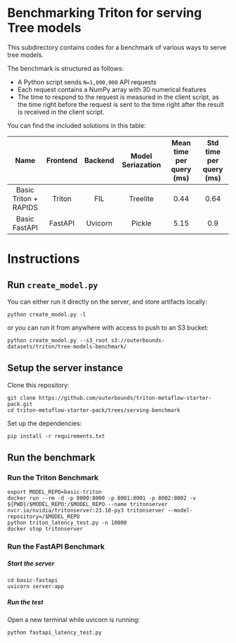 # Benchmarking Triton for serving Tree models

This subdirectory contains codes for a benchmark of various ways to serve tree models. 

The benchmark is structured as follows:
- A Python script sends `N=1,000,000` API requests
- Each request contains a NumPy array with 30 numerical features
- The time to respond to the request is measured in the client script, as the time right before the request is sent to the time right after the result is received in the client script.

You can find the included solutions in this table:

| Name | Frontend | Backend | Model Seriazation | Mean time per query (ms) | Std time per query (ms) | 
| :---: | :---: | :---: | :---: | :---: | :---: |
| Basic Triton + RAPIDS | Triton | FIL | Treelite | 0.44 | 0.64 |
| Basic FastAPI | FastAPI | Uvicorn | Pickle | 5.15 | 0.9 |

# Instructions

## Run `create_model.py`

You can either run it directly on the server, and store artifacts locally:
```
python create_model.py -l
```
or you can run it from anywhere with access to push to an S3 bucket:
```
python create_model.py --s3_root s3://outerbounds-datasets/triton/tree-models-benchmark/
```

## Setup the server instance
Clone this repository:
```
git clone https://github.com/outerbounds/triton-metaflow-starter-pack.git
cd triton-metaflow-starter-pack/trees/serving-benchmark
```

Set up the dependencies:
```
pip install -r requirements.txt
```

## Run the benchmark

### Run the Triton Benchmark
```
export MODEL_REPO=basic-triton
docker run --rm -d -p 8000:8000 -p 8001:8001 -p 8002:8002 -v ${PWD}/$MODEL_REPO:/$MODEL_REPO --name tritonserver nvcr.io/nvidia/tritonserver:23.10-py3 tritonserver --model-repository=/$MODEL_REPO
python triton_latency_test.py -n 10000
docker stop tritonserver
```

### Run the FastAPI Benchmark

##### Start the server
```
cd basic-fastapi
uvicorn server:app
```

##### Run the test
Open a new terminal while uvicorn is running:
```
python fastapi_latency_test.py
```